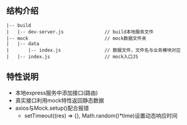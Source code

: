 ## 结构介绍 ##
    |-- build
    |   |-- dev-server.js               // build本地服务文件
    |-- mock                            // mock数据文件夹
    |   |-- data                        
    |       |-- index.js                // 数据文件，文件名与业务模块对应 
    |   |-- index.js                    // mock入口JS

## 特性说明 ##
+ 本地express服务中添加接口(路由)
+ 真实接口利用mock特性返回静态数据
+ axios与Mock.setup()配合报错
    + setTimeout((res) => {}, Math.random()*time)设置动态响应时间